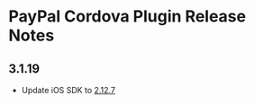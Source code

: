 PayPal Cordova Plugin Release Notes
===================================

3.1.19
------
* Update iOS SDK to [2.12.7](https://github.com/paypal/PayPal-iOS-SDK/releases/tag/2.12.7)
